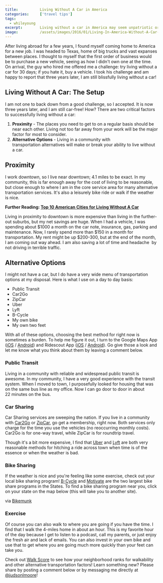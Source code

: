 ```yaml
---
title:			Living Without A Car in America
categories:		['travel tips']
tags:
  - whileyoung
excerpt:		Living without a car in America may seem unpatriotic or even impossible, but with these basic tips, you too can live a blissful and car-free life!
image:			/assets/images/2016/01/Living-In-America-Without-A-Car-Featured-Image.jpg
---
```


After living abroad for a few years, I found myself coming home to America for a new job. I was headed to Texas, home of big trucks and vast expanses between places. I thought to myself that the first order of business would be to purchase a new vehicle, seeing as how I didn't own one at the time. On arrival, the guy who hired me offered me a challenge: try living without a car for 30 days; if you hate it, buy a vehicle. I took his challenge and am happy to report that three years later, I am still blissfully living without a car!

## Living Without A Car: The Setup

I am not one to back down from a good challenge, so I accepted. It is now three years later, and I am still car-free! How? There are two critical factors to successfully living without a car:

1. **Proximity** - The places you need to get to on a regular basis should be near each other. Living not too far away from your work will be the major factor for most to consider.
2. **Alternative Options** - Living in a community with transportation alternatives will make or break your ability to live without a car.

## Proximity

I work downtown, so I live near downtown; 4.1 miles to be exact. In my community, this is far enough away for the cost of living to be reasonable, but close enough to where I am in the core service area for many alternative transportation services. It's also a leisurely bike ride or walk if the weather is nice.

**Further Reading: [Top 10 American Cities for Living Without A Car](/top-10-american-cities-living-without-car/)**

Living in proximity to downtown is more expensive than living in the further-out suburbs, but my net savings are huge. When I had a vehicle, I was spending about $1000 a month on the car note, insurance, gas, parking and maintenance. Now, I rarely spend more than $150 in a month for transportation. My rent might be up \$200-300, but at the end of the month, I am coming out way ahead. I am also saving a lot of time and headache  by not driving in terrible traffic.

## Alternative Options

I might not have a car, but I do have a very wide menu of transportation options at my disposal. Here is what I use on a day to day basis:

- Public Transit
- Car2Go
- ZipCar
- Uber
- Lyft
- B-Cycle
- My own bike
- My own two feet

With all of these options, choosing the best method for right now is sometimes a burden. To help me figure it out, I turn to the Google Maps App ([iOS](https://geo.itunes.apple.com/us/app/google-maps/id585027354?mt=8&at=1l3vaf4) / [Android](https://play.google.com/store/apps/details?id=com.google.android.apps.maps&hl=en)) and Ridescout App ([iOS](https://app.adjust.com/9kk8vt) / [Android](https://play.google.com/store/apps/details?id=com.daimler.moovel.android)). Go give those a look and let me know what you think about them by leaving a comment below.

### Public Transit

Living in a community with reliable and widespread public transit is awesome. In my community, I have a very good experience with the transit system. When I moved to town, I purposefully looked for housing that was on the same bus line as my office. Now I can go door to door in about 22 minutes on the bus.

### Car Sharing

Car Sharing services are sweeping the nation. If you live in a community with [Car2Go](https://www.car2go.com) or [ZipCar](http://www.zipcar.com/referral?promo_code=olvtjsle), go get a membership, right now. Both services only charge for the time you use the vehicles (no reoccurring monthly costs). Car2Go is for one-way travel, while ZipCar is for roundtrip travel.

Though it's a bit more expensive, I find that [Uber](https://www.uber.com/invite/uberjudsonlmoore) and [Lyft](https://www.lyft.com/drivers/JUDSON23) are both very reasonable methods for hitching a ride across town when time is of the essence or when the weather is bad.

### Bike Sharing

If the weather is nice and you're feeling like some exercise, check out your local bike sharing program! [B-Cycle](https://www.bcycle.com/) and [Motivate](http://www.motivateco.com/locations) are the two largest bike share programs in the States. To find a bike sharing program near you, click on your state on the map below (this will take you to another site).

via [Bikemunk](https://www.bikemunk.com/bike-share-companies/)

### Exercise

Of course you can also walk to where you are going if you have the time. I find that I walk the 4-miles home in about an hour. This is my favorite hour of the day because I get to listen to a podcast, call my parents, or just enjoy the fresh air and lack of emails. You can also invest in your own bike and use that to get where you are going much more quickly than your feet can take you.

Check out [Walk Score](https://www.walkscore.com/) to see how your neighborhood ranks for walkability and other alternative transportation factors! Learn something new? Please share by posting a comment below or by messaging me directly at [@judsonlmoore](https://twitter.com/judsonlmoore)!
